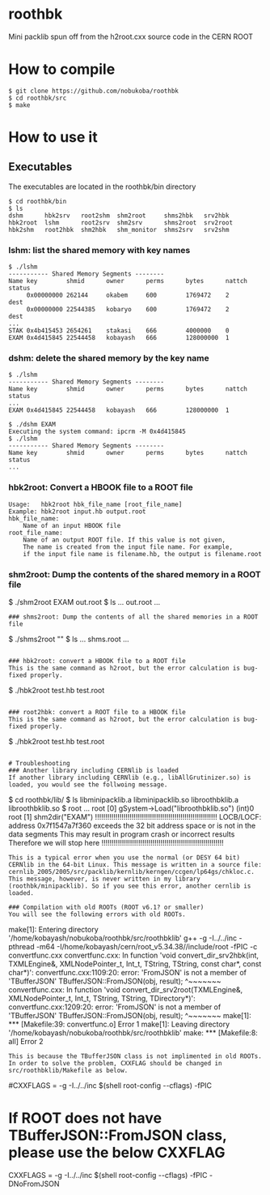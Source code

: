 # roothbk
Mini packlib spun off from the h2root.cxx source code in the CERN ROOT

# How to compile
```
$ git clone https://github.com/nobukoba/roothbk
$ cd roothbk/src
$ make
```

# How to use it
## Executables
The executables are located in the roothbk/bin directory
```
$ cd roothbk/bin
$ ls
dshm      hbk2srv   root2shm  shm2root     shms2hbk   srv2hbk
hbk2root  lshm      root2srv  shm2srv      shms2root  srv2root
hbk2shm   root2hbk  shm2hbk   shm_monitor  shms2srv   srv2shm
```
### lshm: list the shared memory with key names
```
$ ./lshm
----------- Shared Memory Segments --------
Name key        shmid      owner      perms      bytes      nattch     status
     0x00000000 262144     okabem     600        1769472    2          dest
     0x00000000 22544385   kobaryo    600        1769472    2          dest
...
STAK 0x4b415453 2654261    stakasi    666        4000000    0
EXAM 0x4d415845 22544458   kobayash   666        128000000  1
```
### dshm: delete the shared memory by the key name
```
$ ./lshm
----------- Shared Memory Segments --------
Name key        shmid      owner      perms      bytes      nattch     status
...
EXAM 0x4d415845 22544458   kobayash   666        128000000  1

$ ./dshm EXAM
Executing the system command: ipcrm -M 0x4d415845
$ ./lshm
----------- Shared Memory Segments --------
Name key        shmid      owner      perms      bytes      nattch     status
...
```
### hbk2root: Convert a HBOOK file to a ROOT file
```
Usage:   hbk2root hbk_file_name [root_file_name]
Example: hbk2root input.hb output.root
hbk_file_name:
    Name of an input HBOOK file
root_file_name:
    Name of an output ROOT file. If this value is not given,
    The name is created from the input file name. For example,
    if the input file name is filename.hb, the output is filename.root
```

### shm2root: Dump the contents of the shared memory in a ROOT file
$ ./shm2root EXAM out.root
$ ls
... out.root ...
```
### shms2root: Dump the contents of all the shared memories in a ROOT file
```
$ ./shms2root ""
$ ls
... shms.root ...
```

### hbk2root: convert a HBOOK file to a ROOT file
This is the same command as h2root, but the error calculation is bug-fixed properly.
```
$ ./hbk2root test.hb test.root
```

### root2hbk: convert a ROOT file to a HBOOK file
This is the same command as h2root, but the error calculation is bug-fixed properly.
```
$ ./hbk2root test.hb test.root
```

# Troubleshooting
### Another library including CERNlib is loaded
If another library including CERNlib (e.g., libAllGrutinizer.so) is loaded, you would see the follwoing message.
```
$ cd roothbk/lib/
$ ls 
libminipacklib.a  libminipacklib.so  libroothbklib.a  libroothbklib.so
$ root
...
root [0] gSystem->Load("libroothbklib.so")
(int)0
root [1] shm2dir("EXAM")
!!!!!!!!!!!!!!!!!!!!!!!!!!!!!!!!!!!!!!!!!!!!!!!!!!!!!!!!!!!!
LOCB/LOCF: address 0x7f1547a7f360 exceeds the 32 bit address space
or is not in the data segments
This may result in program crash or incorrect results
Therefore we will stop here
!!!!!!!!!!!!!!!!!!!!!!!!!!!!!!!!!!!!!!!!!!!!!!!!!!!!!!!!!!!!
```
This is a typical error when you use the normal (or DESY 64 bit) CERNlib in the 64-bit Linux. This message is written in a source file: cernlib_2005/2005/src/packlib/kernlib/kerngen/ccgen/lp64gs/chkloc.c. This message, however, is never written in my library (roothbk/minipacklib). So if you see this error, another cernlib is loaded.

### Compilation with old ROOTs (ROOT v6.1? or smaller)
You will see the following errors with old ROOTs.
```
make[1]: Entering directory '/home/kobayash/nobukoba/roothbk/src/roothbklib'
g++ -g -I../../inc -pthread -m64 -I/home/kobayash/cern/root_v5.34.38//include/root -fPIC -c convertfunc.cxx
convertfunc.cxx: In function 'void convert_dir_srv2hbk(int, TXMLEngine&, XMLNodePointer_t, Int_t, TString, TString, const char*, const char*)':
convertfunc.cxx:1109:20: error: 'FromJSON' is not a member of 'TBufferJSON'
       TBufferJSON::FromJSON(obj, result);
                    ^~~~~~~~
convertfunc.cxx: In function 'void convert_dir_srv2root(TXMLEngine&, XMLNodePointer_t, Int_t, TString, TString, TDirectory*)':
convertfunc.cxx:1209:20: error: 'FromJSON' is not a member of 'TBufferJSON'
       TBufferJSON::FromJSON(obj, result);
                    ^~~~~~~~
make[1]: *** [Makefile:39: convertfunc.o] Error 1
make[1]: Leaving directory '/home/kobayash/nobukoba/roothbk/src/roothbklib'
make: *** [Makefile:8: all] Error 2
```
This is because the TBufferJSON class is not implimented in old ROOTs. In order to solve the problem, CXXFLAG should be changed in src/roothbklib/Makefile as below.
```
#CXXFLAGS   = -g -I../../inc $(shell root-config --cflags) -fPIC
# If ROOT does not have TBufferJSON::FromJSON class, please use the below CXXFLAG
CXXFLAGS   = -g -I../../inc $(shell root-config --cflags) -fPIC -DNoFromJSON
```
